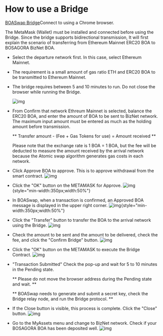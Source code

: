 # How to use a Bridge

[BOASwap Bridge](https://testnet.boaswap.io/#/bridge)Connect to using a Chrome browser.

The MetaMask (Wallet) must be installed and connected before using the Bridge.
Since the bridge supports bidirectional transmission, It will first explain the scenario of transferring from Ethereum Mainnet ERC20 BOA to BOSAGORA BizNet BOA.

* Select the departure network first. In this case, select Ethereum Mainnet.
* The requirement is a small amount of gas ratio ETH and ERC20 BOA to be transmitted to Ethereum Mainnet.
* The bridge requires between 5 and 10 minutes to run. Do not close the browser while running the Bridge.

  ![img](assets/bridge-2.png)

* From Confirm that network Ethreum Mainnet is selected, balance the ERC20 BOA, and enter the amount of BOA to be sent to BizNet network.
  The maximum input amount must be entered as much as the holding amount before transmission.

  ** Transfer amount - (Fee + Gas Tokens for use) = Amount received **

  Please note that the exchange rate is 1 BOA = 1 BOA, but the fee will be deducted to measure the amount received by the arrival network because the Atomic swap algorithm generates gas costs in each network.

* Click Approve BOA to approve. This is to approve withdrawal from the smart contract.
  ![img](assets/bridge-3.png)

* Click the "OK" button on the METAMASK for Approve.
  ![img](assets/bridge-4.png){style="min-width:350px;width:50%"}

* In BOASwap, when a transaction is confirmed, an Approved BOA message is displayed in the upper right corner.
  ![img](assets/bridge-5.png){style="min-width:350px;width:50%"}

* Click the "Transfer" button to transfer the BOA to the arrival network using the Bridge.
  ![img](assets/bridge-6.png)

* Check the amount to be sent and the amount to be delivered, check the fee, and click the "Confirm Bridge" button.
  ![img](assets/bridge-7.png)

* Click the "OK" button on the METAMASK to execute the Bridge Contract.
  ![img](assets/bridge-9.png)

* "Transaction Submitted" Check the pop-up and wait for 5 to 10 minutes in the Pending state.

    ** Please do not move the browser address during the Pending state and wait. **

    ** BOASwap needs to generate and submit a secret key, check the Bridge relay node, and run the Bridge protocol. **

* If the Close button is visible, this process is complete. Click the "Close" button.
  ![img](assets/bridge-11.png)

* Go to the MyAssets menu and change to BizNet network. Check if your BOSAGORA BOA has been deposited well.
  ![img](assets/bridge-12.png)
 





